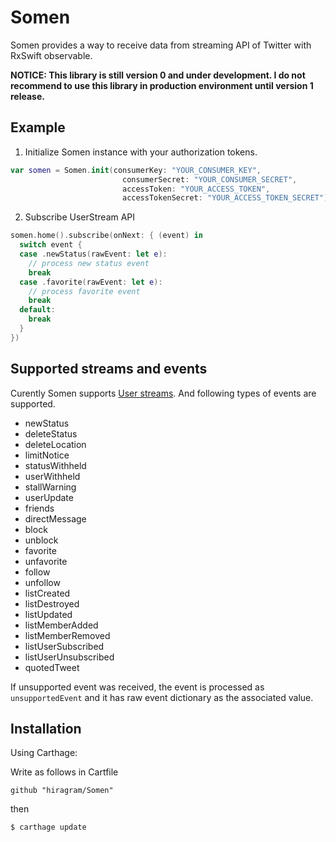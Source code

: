 # Somen

Somen provides a way to receive data from streaming API of Twitter with RxSwift observable.

__NOTICE: This library is still version 0 and under development. I do not recommend to use this library in production environment until version 1 release.__

## Example

1. Initialize Somen instance with your authorization tokens.

```swift
var somen = Somen.init(consumerKey: "YOUR_CONSUMER_KEY",
                         consumerSecret: "YOUR_CONSUMER_SECRET",
                         accessToken: "YOUR_ACCESS_TOKEN",
                         accessTokenSecret: "YOUR_ACCESS_TOKEN_SECRET")
```

2. Subscribe UserStream API

```swift
somen.home().subscribe(onNext: { (event) in
  switch event {
  case .newStatus(rawEvent: let e):
    // process new status event
    break
  case .favorite(rawEvent: let e):
    // process favorite event
    break
  default:
    break
  }
})
```

## Supported streams and events

Curently Somen supports [User streams](https://dev.twitter.com/streaming/userstreams). And following types of events are supported.

- newStatus
- deleteStatus
- deleteLocation
- limitNotice
- statusWithheld
- userWithheld
- stallWarning
- userUpdate
- friends
- directMessage
- block
- unblock
- favorite
- unfavorite
- follow
- unfollow
- listCreated
- listDestroyed
- listUpdated
- listMemberAdded
- listMemberRemoved
- listUserSubscribed
- listUserUnsubscribed
- quotedTweet

If unsupported event was received, the event is processed as `unsupportedEvent` and it has raw event dictionary as the associated value.

## Installation

Using Carthage:

Write as follows in Cartfile

```
github "hiragram/Somen"
```

then 

```sh
$ carthage update
```
